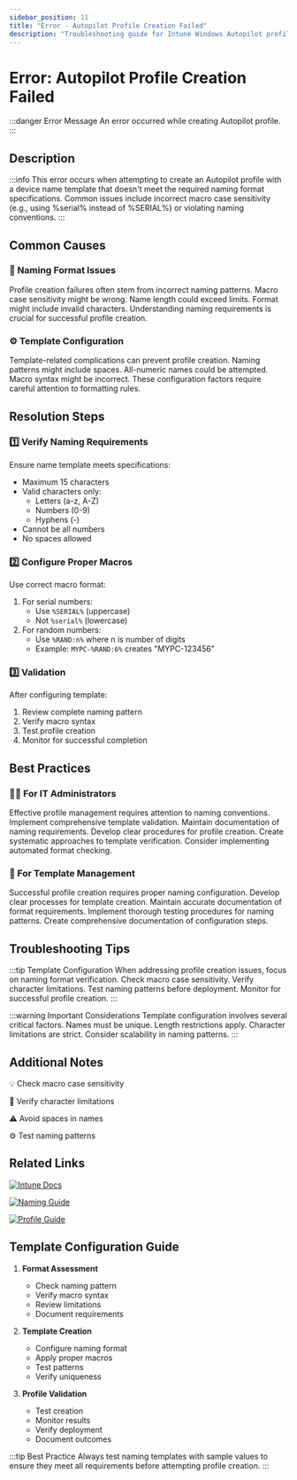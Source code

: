 ```yaml
---
sidebar_position: 11
title: "Error - Autopilot Profile Creation Failed"
description: "Troubleshooting guide for Intune Windows Autopilot profile creation error due to device naming format"
---
```


# Error: Autopilot Profile Creation Failed

:::danger Error Message
An error occurred while creating Autopilot profile.
:::

## Description

:::info
This error occurs when attempting to create an Autopilot profile with a device name template that doesn't meet the required naming format specifications. Common issues include incorrect macro case sensitivity (e.g., using %serial% instead of %SERIAL%) or violating naming conventions.
:::

## Common Causes

<div class="card-container">
<div class="cause-card">

### 📝 Naming Format Issues
Profile creation failures often stem from incorrect naming patterns. Macro case sensitivity might be wrong. Name length could exceed limits. Format might include invalid characters. Understanding naming requirements is crucial for successful profile creation.

</div>
<div class="cause-card">

### ⚙️ Template Configuration
Template-related complications can prevent profile creation. Naming patterns might include spaces. All-numeric names could be attempted. Macro syntax might be incorrect. These configuration factors require careful attention to formatting rules.

</div>
</div>

## Resolution Steps

<div class="steps-container">

### 1️⃣ Verify Naming Requirements
Ensure name template meets specifications:
- Maximum 15 characters
- Valid characters only:
  - Letters (a-z, A-Z)
  - Numbers (0-9)
  - Hyphens (-)
- Cannot be all numbers
- No spaces allowed

### 2️⃣ Configure Proper Macros
Use correct macro format:
1. For serial numbers:
   - Use `%SERIAL%` (uppercase)
   - Not `%serial%` (lowercase)
2. For random numbers:
   - Use `%RAND:n%` where n is number of digits
   - Example: `MYPC-%RAND:6%` creates "MYPC-123456"

### 3️⃣ Validation
After configuring template:
1. Review complete naming pattern
2. Verify macro syntax
3. Test profile creation
4. Monitor for successful completion

</div>

## Best Practices

<div class="card-container">
<div class="practice-card">

### 👨‍💻 For IT Administrators
Effective profile management requires attention to naming conventions. Implement comprehensive template validation. Maintain documentation of naming requirements. Develop clear procedures for profile creation. Create systematic approaches to template verification. Consider implementing automated format checking.

</div>
<div class="practice-card">

### 🔄 For Template Management
Successful profile creation requires proper naming configuration. Develop clear processes for template creation. Maintain accurate documentation of format requirements. Implement thorough testing procedures for naming patterns. Create comprehensive documentation of configuration steps.

</div>
</div>

## Troubleshooting Tips

:::tip Template Configuration
When addressing profile creation issues, focus on naming format verification. Check macro case sensitivity. Verify character limitations. Test naming patterns before deployment. Monitor for successful profile creation.
:::

:::warning Important Considerations
Template configuration involves several critical factors. Names must be unique. Length restrictions apply. Character limitations are strict. Consider scalability in naming patterns.
:::

## Additional Notes

<div class="notes-container">

💡 Check macro case sensitivity

📝 Verify character limitations

⚠️ Avoid spaces in names

⚙️ Test naming patterns

</div>

## Related Links

<div class="links-container">

[![Intune Docs](https://img.shields.io/badge/Intune-Autopilot_Guide-0078D4?style=for-the-badge&logo=microsoft)](https://docs.microsoft.com/en-us/mem/autopilot/windows-autopilot)

[![Naming Guide](https://img.shields.io/badge/Windows-Device_Naming-black?style=for-the-badge&logo=microsoft)](https://docs.microsoft.com/en-us/windows/client-management/mdm/policy-csp-deviceenroller)

[![Profile Guide](https://img.shields.io/badge/Intune-Profile_Management-blue?style=for-the-badge&logo=microsoft)](https://docs.microsoft.com/en-us/mem/intune/enrollment/enrollment-autopilot)

</div>

## Template Configuration Guide

1. **Format Assessment**
   - Check naming pattern
   - Verify macro syntax
   - Review limitations
   - Document requirements

2. **Template Creation**
   - Configure naming format
   - Apply proper macros
   - Test patterns
   - Verify uniqueness

3. **Profile Validation**
   - Test creation
   - Monitor results
   - Verify deployment
   - Document outcomes

:::tip Best Practice
Always test naming templates with sample values to ensure they meet all requirements before attempting profile creation.
::: 